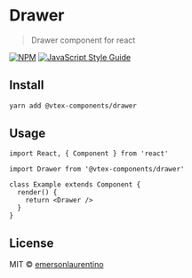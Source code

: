 # Drawer

> Drawer component for react

[![NPM](https://img.shields.io/npm/v/@vtex-components/drawer.svg)](https://www.npmjs.com/package/@vtex-components/drawer) [![JavaScript Style Guide](https://img.shields.io/badge/code_style-standard-brightgreen.svg)](https://standardjs.com)

## Install

```bash
yarn add @vtex-components/drawer
```

## Usage

```tsx
import React, { Component } from 'react'

import Drawer from '@vtex-components/drawer'

class Example extends Component {
  render() {
    return <Drawer />
  }
}
```

## License

MIT © [emersonlaurentino](https://github.com/emersonlaurentino)
